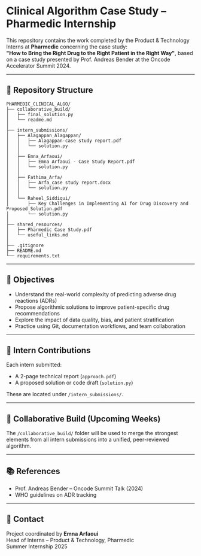 #  Clinical Algorithm Case Study – Pharmedic Internship

This repository contains the work completed by the Product & Technology Interns at **Pharmedic** concerning the case study:  
**"How to Bring the Right Drug to the Right Patient in the Right Way"**, based on a case study presented by Prof. Andreas Bender at the Oncode Accelerator Summit 2024.

---

## 📁 Repository Structure
```
PHARMEDIC_CLINICAL_ALGO/
├── collaborative_build/
│   ├── final_solution.py
│   └── readme.md
│
├── intern_submissions/
│   ├── Alagappan_Alagappan/
│   │   ├── Alagappan-case study report.pdf
│   │   └── solution.py
│   │
│   ├── Emna_Arfaoui/
│   │   ├── Emna Arfaoui - Case Study Report.pdf
│   │   └── solution.py
│   │
│   ├── Fathima_Arfa/
│   │   ├── Arfa_case study report.docx
│   │   └── solution.py
│   │
│   └── Raheel_Siddiqui/
│       ├── Key Challenges in Implementing AI for Drug Discovery and Proposed Solution.pdf
│       └── solution.py
│
├── shared_resources/
│   ├── Pharmedic Case Study.pdf
│   └── useful_links.md
│
├── .gitignore
├── README.md
└── requirements.txt
```




---

## 📌 Objectives

- Understand the real-world complexity of predicting adverse drug reactions (ADRs)
- Propose algorithmic solutions to improve patient-specific drug recommendations
- Explore the impact of data quality, bias, and patient stratification
- Practice using Git, documentation workflows, and team collaboration

---

## 📑 Intern Contributions

Each intern submitted:
- A 2-page technical report (`approach.pdf`)
- A proposed solution or code draft (`solution.py`)

These are located under `/intern_submissions/`.

---

## 🤝 Collaborative Build (Upcoming Weeks)

The `/collaborative_build/` folder will be used to merge the strongest elements from all intern submissions into a unified, peer-reviewed algorithm.

---

## 📚 References

- Prof. Andreas Bender – Oncode Summit Talk (2024)
- WHO guidelines on ADR tracking
---

## 📩 Contact

Project coordinated by **Emna Arfaoui**  
Head of Interns – Product & Technology, Pharmedic  
Summer Internship 2025

